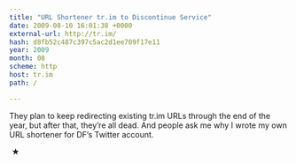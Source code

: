 ```yaml
---
title: "URL Shortener tr.im to Discontinue Service"
date: 2009-08-10 16:01:38 +0000
external-url: http://tr.im/
hash: d8fb52c487c397c5ac2d1ee709f17e11
year: 2009
month: 08
scheme: http
host: tr.im
path: /

---
```


They plan to keep redirecting existing tr.im URLs through the end of the year, but after that, they’re all dead. And people ask me why I wrote my own URL shortener for DF’s Twitter account.



 ★ 

